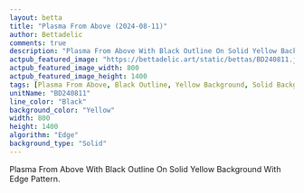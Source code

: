```yaml
---
layout: betta
title: "Plasma From Above (2024-08-11)"
author: Bettadelic
comments: true
description: "Plasma From Above With Black Outline On Solid Yellow Background With Edge Pattern."
actpub_featured_image: "https://bettadelic.art/static/bettas/BD240811.jpg"
actpub_featured_image_width: 800
actpub_featured_image_height: 1400
tags: [Plasma From Above, Black Outline, Yellow Background, Solid Background Pattern, Edge Pattern, August 2024]
unitName: "BD240811"
line_color: "Black"
background_color: "Yellow"
width: 800
height: 1400
algorithm: "Edge"
background_type: "Solid"
---
```


Plasma From Above With Black Outline On Solid Yellow Background With Edge Pattern.
